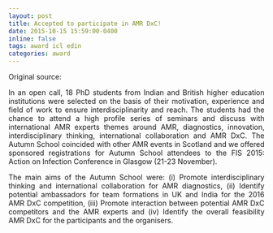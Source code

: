 ```yaml
---
layout: post
title: Accepted to participate in AMR DxC!
date: 2015-10-15 15:59:00-0400
inline: false
tags: award icl edin
categories: award
---
```


Original source: 
<a href="https://www.ed.ac.uk/infection-medicine/antimicrobial-resistance/antimicrobial-resistance-diagnostics-challenge/amr-dxc-schools/amr-dxc-autumn-school-edinburgh-2015"
   class="" target="_blank">
   <i class="fa fa-sm fa-link" aria-hidden="true"></i>
</a>

<p align="justify">
    In an open call, 18 PhD students from Indian and British higher education institutions were selected on 
    the basis of their motivation, experience and field of work to ensure interdisciplinarity and reach. The 
    students had the chance to attend a high profile series of seminars and discuss with international AMR experts 
    themes around AMR, diagnostics, innovation, interdisciplinary thinking, international collaboration and AMR DxC. 
    The Autumn School coincided with other AMR events in Scotland and we offered sponsored registrations for Autumn 
    School attendees to the FIS 2015: Action on Infection Conference in Glasgow (21-23 November).
</p>

<p align="justify">
    The main aims of the Autumn School were: (i) Promote interdisciplinary thinking and international collaboration 
    for AMR diagnostics, (ii) Identify potential ambassadors for team formations in UK and India for the 2016 AMR 
    DxC competition, (iii) Promote interaction between potential AMR DxC competitors and the AMR experts and (iv)
    Identify the overall feasibility AMR DxC for the participants and the organisers.
</p>

<!--
<div class="row justify-content-sm-center">
    <div class="col-sm-12 mt-3 mt-md-0">
        {% include figure.liquid path="https://www.ed.ac.uk/sites/default/files/styles/landscape_breakpoints_theme_uoe_tv_1x/public/thumbnails/image/banner.png?itok=kG3uZazd" 
        title="example image" class="img-fluid rounded z-depth-1" %}
    </div>
</div>
-->
